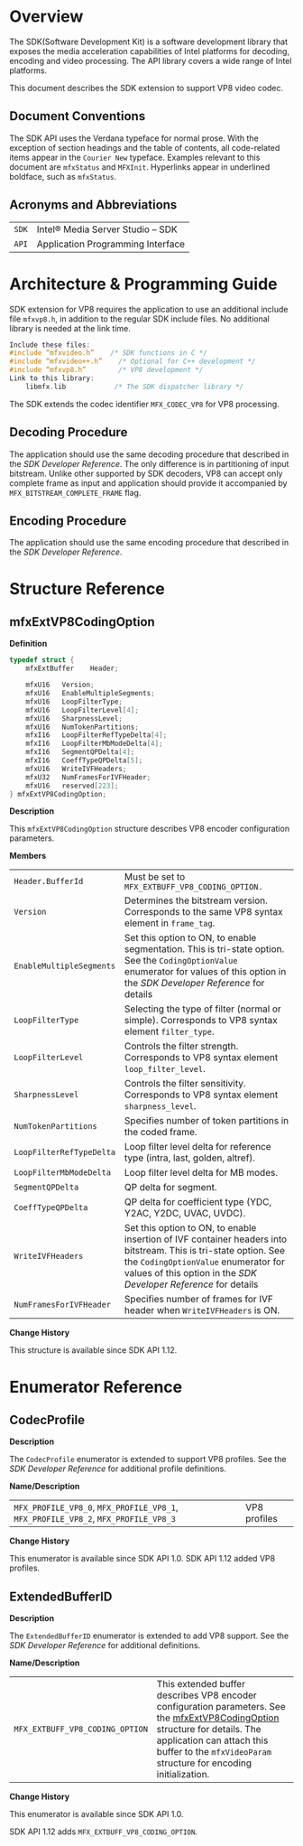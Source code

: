 # Overview

The SDK(Software Development Kit) is a software development library that exposes the media acceleration capabilities of Intel platforms for decoding, encoding and video processing. The API library covers a wide range of Intel platforms.

This document describes the SDK extension to support VP8 video codec.

## Document Conventions

The SDK API uses the Verdana typeface for normal prose. With the exception of section headings and the table of contents, all code-related items appear in the `Courier New` typeface. Examples relevant to this document are `mfxStatus` and `MFXInit`. Hyperlinks appear in underlined boldface,
such as `mfxStatus`.

## Acronyms and Abbreviations

| | |
--- | ---
`SDK` | Intel® Media Server Studio – SDK
`API` | Application Programming Interface

# Architecture & Programming Guide

SDK extension for VP8 requires the application to use an additional include file `mfxvp8.h`, in addition to the regular SDK include files. No additional library is needed at the link time.

```C
Include these files:
#include “mfxvideo.h”    /* SDK functions in C */
#include “mfxvideo++.h”    /* Optional for C++ development */
#include “mfxvp8.h”        /* VP8 development */
Link to this library:
    libmfx.lib            /* The SDK dispatcher library */
```

The SDK extends the codec identifier `MFX_CODEC_VP8` for VP8 processing.

## Decoding Procedure

The application should use the same decoding procedure that described in the *SDK Developer Reference*. The only difference is in partitioning of input bitstream. Unlike other supported by SDK decoders, VP8 can accept only complete frame as input and application should provide it accompanied by `MFX_BITSTREAM_COMPLETE_FRAME` flag.

## Encoding Procedure

The application should use the same encoding procedure that described in the *SDK Developer Reference*.

# Structure Reference

## <a id='mfxExtCodingOptionVP8'>mfxExtVP8CodingOption</a>

**Definition**

```C
typedef struct {
    mfxExtBuffer    Header;

    mfxU16   Version;
    mfxU16   EnableMultipleSegments;
    mfxU16   LoopFilterType;
    mfxU16   LoopFilterLevel[4];
    mfxU16   SharpnessLevel;
    mfxU16   NumTokenPartitions;
    mfxI16   LoopFilterRefTypeDelta[4];
    mfxI16   LoopFilterMbModeDelta[4];
    mfxI16   SegmentQPDelta[4];
    mfxI16   CoeffTypeQPDelta[5];
    mfxU16   WriteIVFHeaders;
    mfxU32   NumFramesForIVFHeader;
    mfxU16   reserved[223];
} mfxExtVP8CodingOption;
```

**Description**

This `mfxExtVP8CodingOption` structure describes VP8 encoder configuration parameters.

**Members**

| | |
--- | ---
`Header.BufferId` | Must be set to `MFX_EXTBUFF_VP8_CODING_OPTION.`
`Version` | Determines the bitstream version. Corresponds to the same VP8 syntax element in `frame_tag`.
`EnableMultipleSegments` | Set this option to ON, to enable segmentation. This is tri-state option. See the `CodingOptionValue` enumerator for values of this option in the *SDK Developer Reference* for details
`LoopFilterType` | Selecting the type of filter (normal or simple). Corresponds to VP8 syntax element `filter_type`.
`LoopFilterLevel` | Controls the filter strength. Corresponds to VP8 syntax element `loop_filter_level`.
`SharpnessLevel` | Controls the filter sensitivity. Corresponds to VP8 syntax element `sharpness_level`.
`NumTokenPartitions` | Specifies number of token partitions in the coded frame.
`LoopFilterRefTypeDelta` | Loop filter level delta for reference type (intra, last, golden, altref).
`LoopFilterMbModeDelta` | Loop filter level delta for MB modes.
`SegmentQPDelta` | QP delta for segment.
`CoeffTypeQPDelta` | QP delta for coefficient type (YDC, Y2AC, Y2DC, UVAC, UVDC).
`WriteIVFHeaders` | Set this option to ON, to enable insertion of IVF container headers into bitstream. This is tri-state option. See the `CodingOptionValue` enumerator for values of this option in the *SDK Developer Reference* for details
`NumFramesForIVFHeader` | Specifies number of frames for IVF header when `WriteIVFHeaders` is ON.

**Change History**

This structure is available since SDK API 1.12.

# Enumerator Reference

## <a id='CodecProfile'>CodecProfile</a>

**Description**

The `CodecProfile` enumerator is extended to support VP8 profiles. See the *SDK Developer
Reference* for additional profile definitions.

**Name/Description**

| | |
--- | ---
`MFX_PROFILE_VP8_0`, `MFX_PROFILE_VP8_1`, `MFX_PROFILE_VP8_2`, `MFX_PROFILE_VP8_3` | VP8 profiles

**Change History**

This enumerator is available since SDK API 1.0. SDK API 1.12 added VP8 profiles.

## <a id='ExtendedBufferID'>ExtendedBufferID</a>

**Description**

The `ExtendedBufferID` enumerator is extended to add VP8 support. See the *SDK Developer Reference* for additional definitions.

**Name/Description**

| | |
--- | ---
`MFX_EXTBUFF_VP8_CODING_OPTION` | This extended buffer describes VP8 encoder configuration parameters. See the [mfxExtVP8CodingOption](#mfxExtCodingOptionVP8) structure for details. The application can attach this buffer to the `mfxVideoParam` structure for encoding initialization.

**Change History**

This enumerator is available since SDK API 1.0.

SDK API 1.12 adds `MFX_EXTBUFF_VP8_CODING_OPTION`.
